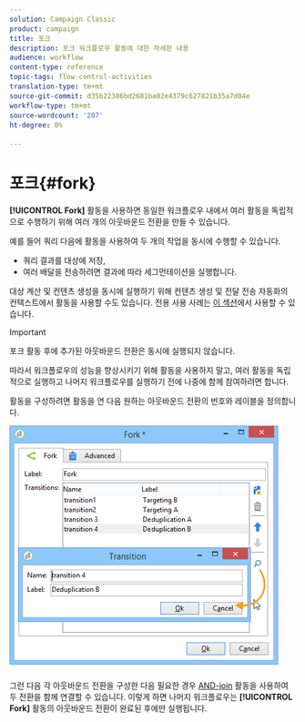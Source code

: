 ```yaml
---
solution: Campaign Classic
product: campaign
title: 포크
description: 포크 워크플로우 활동에 대한 자세한 내용
audience: workflow
content-type: reference
topic-tags: flow-control-activities
translation-type: tm+mt
source-git-commit: d35b22386bd2681ba02e4379c627821b35a7d04e
workflow-type: tm+mt
source-wordcount: '207'
ht-degree: 0%

---
```



# 포크{#fork}

**[!UICONTROL Fork]** 활동을 사용하면 동일한 워크플로우 내에서 여러 활동을 독립적으로 수행하기 위해 여러 개의 아웃바운드 전환을 만들 수 있습니다.

예를 들어 쿼리 다음에 활동을 사용하여 두 개의 작업을 동시에 수행할 수 있습니다.

* 쿼리 결과를 대상에 저장,
* 여러 배달을 전송하려면 결과에 따라 세그먼테이션을 실행합니다.

대상 계산 및 컨텐츠 생성을 동시에 실행하기 위해 컨텐츠 생성 및 전달 전송 자동화의 컨텍스트에서 활동을 사용할 수도 있습니다. 전용 사용 사례는 [이 섹션](../../delivery/using/automating-via-workflows.md#creating-the-delivery-and-its-content)에서 사용할 수 있습니다.

>[!IMPORTANT]
>
>포크 활동 후에 추가된 아웃바운드 전환은 동시에 실행되지 않습니다.
>
>따라서 워크플로우의 성능을 향상시키기 위해 활동을 사용하지 말고, 여러 활동을 독립적으로 실행하고 나머지 워크플로우를 실행하기 전에 나중에 함께 참여하려면 합니다.

활동을 구성하려면 활동을 연 다음 원하는 아웃바운드 전환의 번호와 레이블을 정의합니다.

![](assets/s_user_segmentation_fork.png)

그런 다음 각 아웃바운드 전환을 구성한 다음 필요한 경우 [AND-join](../../workflow/using/and-join.md) 활동을 사용하여 두 전환을 함께 연결할 수 있습니다. 이렇게 하면 나머지 워크플로우는 **[!UICONTROL Fork]** 활동의 아웃바운드 전환이 완료된 후에만 실행됩니다.
